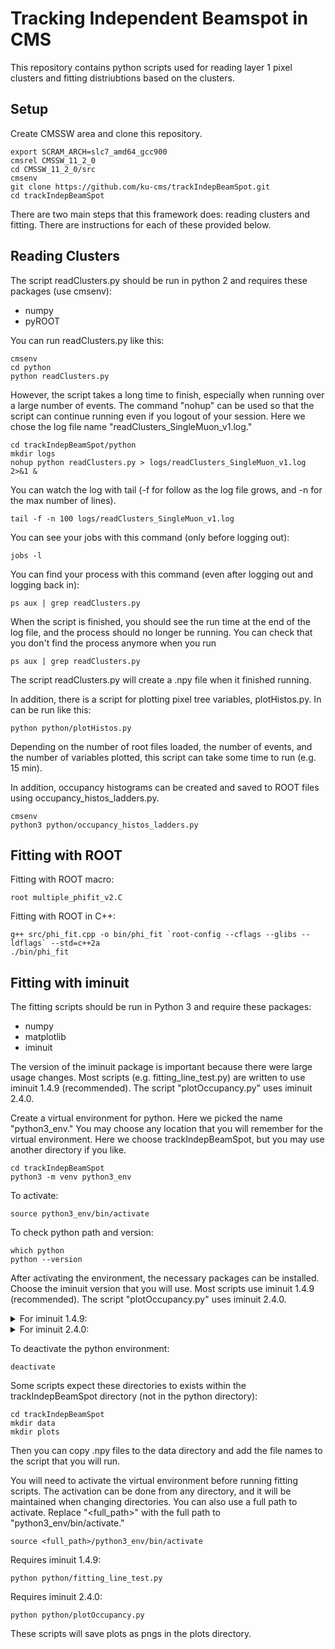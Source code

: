 # Tracking Independent Beamspot in CMS

This repository contains python scripts used for reading layer 1 pixel clusters and fitting distriubtions based on the clusters.

## Setup

Create CMSSW area and clone this repository.
```
export SCRAM_ARCH=slc7_amd64_gcc900
cmsrel CMSSW_11_2_0
cd CMSSW_11_2_0/src
cmsenv
git clone https://github.com/ku-cms/trackIndepBeamSpot.git
cd trackIndepBeamSpot
```

There are two main steps that this framework does: reading clusters and fitting.
There are instructions for each of these provided below.

## Reading Clusters

The script readClusters.py should be run in python 2 and requires these packages (use cmsenv):
- numpy
- pyROOT

You can run readClusters.py like this:
```
cmsenv
cd python
python readClusters.py
```

However, the script takes a long time to finish, especially when running over a large number of events.
The command "nohup" can be used so that the script can continue running even if you logout of your session.
Here we chose the log file name "readClusters_SingleMuon_v1.log."
```
cd trackIndepBeamSpot/python
mkdir logs
nohup python readClusters.py > logs/readClusters_SingleMuon_v1.log 2>&1 &
```

You can watch the log with tail (-f for follow as the log file grows, and -n for the max number of lines).
```
tail -f -n 100 logs/readClusters_SingleMuon_v1.log
```

You can see your jobs with this command (only before logging out):
```
jobs -l
```

You can find your process with this command (even after logging out and logging back in): 
```
ps aux | grep readClusters.py
```

When the script is finished, you should see the run time at the end of the log file, and the process should no longer be running. You can check that you don't find the process anymore when you run
```
ps aux | grep readClusters.py
```

The script readClusters.py will create a .npy file when it finished running.

In addition, there is a script for plotting pixel tree variables, plotHistos.py.
In can be run like this:
```
python python/plotHistos.py
```
Depending on the number of root files loaded, the number of events, and the number of variables plotted, this script can take some time to run (e.g. 15 min).

In addition, occupancy histograms can be created and saved to ROOT files using occupancy_histos_ladders.py.
```
cmsenv
python3 python/occupancy_histos_ladders.py 
```

## Fitting with ROOT

Fitting with ROOT macro:
```
root multiple_phifit_v2.C
```

Fitting with ROOT in C++:
```
g++ src/phi_fit.cpp -o bin/phi_fit `root-config --cflags --glibs --ldflags` --std=c++2a
./bin/phi_fit
```

## Fitting with iminuit

The fitting scripts should be run in Python 3 and require these packages:
- numpy
- matplotlib
- iminuit

The version of the iminuit package is important because there were large usage changes.
Most scripts (e.g. fitting_line_test.py) are written to use iminuit 1.4.9 (recommended).
The script "plotOccupancy.py" uses iminuit 2.4.0.  

Create a virtual environment for python.
Here we picked the name "python3_env."
You may choose any location that you will remember for the virtual environment.
Here we choose trackIndepBeamSpot, but you may use another directory if you like.
```
cd trackIndepBeamSpot
python3 -m venv python3_env
```

To activate:
```
source python3_env/bin/activate
```

To check python path and version:
```
which python
python --version
```

After activating the environment, the necessary packages can be installed.
Choose the iminuit version that you will use.
Most scripts use iminuit 1.4.9 (recommended).
The script "plotOccupancy.py" uses iminuit 2.4.0.  

<details>
<summary>For iminuit 1.4.9:</summary>
<br>
<pre>
pip install --upgrade pip
pip install numpy
pip install matplotlib
pip install iminuit==1.4.9
</pre>
</details>

<details>
<summary>For iminuit 2.4.0:</summary>
<br>
<pre>
pip install --upgrade pip
pip install numpy
pip install matplotlib
pip install iminuit==2.4.0
</pre>
</details>

To deactivate the python environment:
```
deactivate
```

Some scripts expect these directories to exists within the trackIndepBeamSpot directory (not in the python directory):
```
cd trackIndepBeamSpot
mkdir data
mkdir plots
```

Then you can copy .npy files to the data directory and add the file names to the script that you will run. 

You will need to activate the virtual environment before running fitting scripts.
The activation can be done from any directory, and it will be maintained when changing directories. 
You can also use a full path to activate.
Replace "<full_path>" with the full path to "python3_env/bin/activate."

```
source <full_path>/python3_env/bin/activate
```

Requires iminuit 1.4.9:
```
python python/fitting_line_test.py
```

Requires iminuit 2.4.0:
```
python python/plotOccupancy.py
```

These scripts will save plots as pngs in the plots directory.

